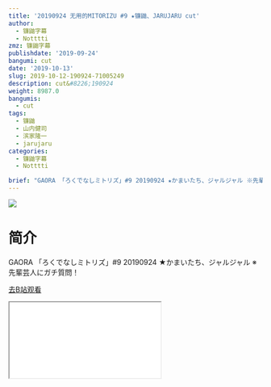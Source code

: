 ```yaml
---
title: '20190924 无用的MITORIZU #9 ★镰鼬、JARUJARU cut'
author:
  - 镰鼬字幕
  - Notttti
zmz: 镰鼬字幕
publishdate: '2019-09-24'
bangumi: cut
date: '2019-10-13'
slug: 2019-10-12-190924-71005249
description: cut&#8226;190924
weight: 8987.0
bangumis:
  - cut
tags:
  - 镰鼬
  - 山内健司
  - 滨家隆一
  - jarujaru
categories:
  - 镰鼬字幕
  - Notttti

brief: "GAORA 「ろくでなしミトリズ」#9 20190924 ★かまいたち、ジャルジャル ※先輩芸人にガチ質問！"
---
```

![](https://raw.githubusercontent.com/tcgriffith/owaraisite/master/static/tmpimg/5cb5e975d7e150869f16033ff5646306f3cbab43.jpg.480.jpg)
# 简介  
GAORA
「ろくでなしミトリズ」#9 20190924 ★かまいたち、ジャルジャル
※先輩芸人にガチ質問！  

[去B站观看](https://www.bilibili.com/video/av71005249/)
<div class ="resp-container"><iframe class="testiframe" src="//player.bilibili.com/player.html?aid=71005249"", scrolling="no", allowfullscreen="true" > </iframe></div> 
